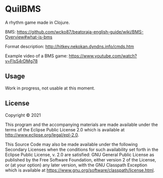 # QuilBMS

A rhythm game made in Clojure.

BMS: https://github.com/wcko87/beatoraja-english-guide/wiki/BMS-Overview#what-is-bms

Format description: http://hitkey.nekokan.dyndns.info/cmds.htm

Example video of a BMS game: https://www.youtube.com/watch?v=FlsS4rDMg78

## Usage

Work in progress, not usable at this moment.

## License

Copyright © 2021 

This program and the accompanying materials are made available under the
terms of the Eclipse Public License 2.0 which is available at
http://www.eclipse.org/legal/epl-2.0.

This Source Code may also be made available under the following Secondary
Licenses when the conditions for such availability set forth in the Eclipse
Public License, v. 2.0 are satisfied: GNU General Public License as published by
the Free Software Foundation, either version 2 of the License, or (at your
option) any later version, with the GNU Classpath Exception which is available
at https://www.gnu.org/software/classpath/license.html.
